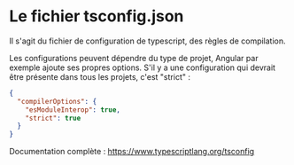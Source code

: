 # Le fichier tsconfig.json

Il s'agit du fichier de configuration de typescript, des règles de compilation.

Les configurations peuvent dépendre du type de projet, Angular par exemple ajoute ses propres options.
S'il y a une configuration qui devrait être présente dans tous les projets, c'est "strict" :

```json
{
  "compilerOptions": {
    "esModuleInterop": true,
    "strict": true
  }
}
```

Documentation complète : https://www.typescriptlang.org/tsconfig
